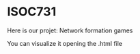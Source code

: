 # ISOC731

Here is our projet: Network formation games

You can visualize it opening the .html file
